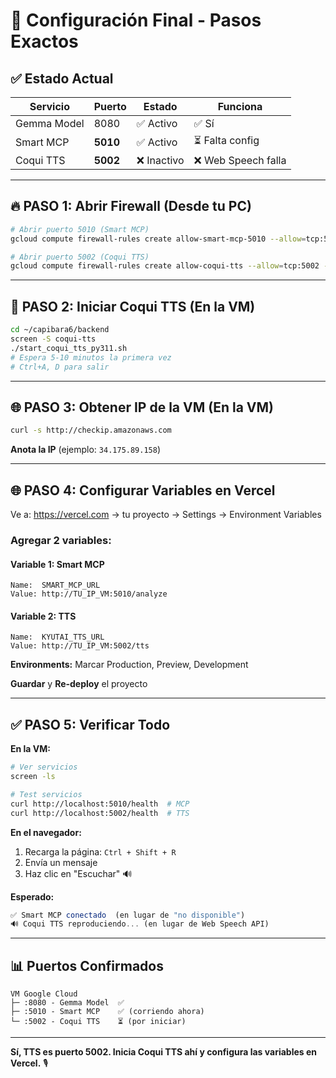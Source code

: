 # 🎯 Configuración Final - Pasos Exactos

## ✅ Estado Actual

| Servicio | Puerto | Estado | Funciona |
|----------|--------|--------|----------|
| Gemma Model | 8080 | ✅ Activo | ✅ Sí |
| Smart MCP | **5010** | ✅ Activo | ⏳ Falta config |
| Coqui TTS | **5002** | ❌ Inactivo | ❌ Web Speech falla |

---

## 🔥 PASO 1: Abrir Firewall (Desde tu PC)

```bash
# Abrir puerto 5010 (Smart MCP)
gcloud compute firewall-rules create allow-smart-mcp-5010 --allow=tcp:5010 --source-ranges=0.0.0.0/0 --description="Smart MCP Server"

# Abrir puerto 5002 (Coqui TTS)
gcloud compute firewall-rules create allow-coqui-tts --allow=tcp:5002 --source-ranges=0.0.0.0/0 --description="Coqui TTS Server"
```

---

## 🚀 PASO 2: Iniciar Coqui TTS (En la VM)

```bash
cd ~/capibara6/backend
screen -S coqui-tts
./start_coqui_tts_py311.sh
# Espera 5-10 minutos la primera vez
# Ctrl+A, D para salir
```

---

## 🌐 PASO 3: Obtener IP de la VM (En la VM)

```bash
curl -s http://checkip.amazonaws.com
```

**Anota la IP** (ejemplo: `34.175.89.158`)

---

## 🌐 PASO 4: Configurar Variables en Vercel

Ve a: https://vercel.com → tu proyecto → Settings → Environment Variables

### Agregar 2 variables:

#### Variable 1: Smart MCP
```
Name:  SMART_MCP_URL
Value: http://TU_IP_VM:5010/analyze
```

#### Variable 2: TTS
```
Name:  KYUTAI_TTS_URL
Value: http://TU_IP_VM:5002/tts
```

**Environments:** Marcar Production, Preview, Development

**Guardar** y **Re-deploy** el proyecto

---

## ✅ PASO 5: Verificar Todo

**En la VM:**

```bash
# Ver servicios
screen -ls

# Test servicios
curl http://localhost:5010/health  # MCP
curl http://localhost:5002/health  # TTS
```

**En el navegador:**

1. Recarga la página: `Ctrl + Shift + R`
2. Envía un mensaje
3. Haz clic en "Escuchar" 🔊

**Esperado:**
```javascript
✅ Smart MCP conectado  (en lugar de "no disponible")
🔊 Coqui TTS reproduciendo... (en lugar de Web Speech API)
```

---

## 📊 Puertos Confirmados

```
VM Google Cloud
├─ :8080 - Gemma Model  ✅
├─ :5010 - Smart MCP    ✅ (corriendo ahora)
└─ :5002 - Coqui TTS    ⏳ (por iniciar)
```

---

**Sí, TTS es puerto 5002. Inicia Coqui TTS ahí y configura las variables en Vercel.** 🎙️


